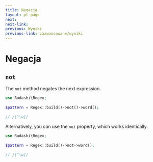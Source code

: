 ```yaml
---
title: Negacja
layout: pl-page
next:
next-link:
previous: Wyniki
previous-link: zaawansowane/wyniki
---
```


# Negacja

## `not`

The `not` method negates the next expression.

```php
use Rudashi\Regex;
 
$pattern = Regex::build()->not()->word();
 
// /[^\w]/
```

Alternatively, you can use the `not` property, which works identically.

```php
use Rudashi\Regex;
 
$pattern = Regex::build()->not->word();
 
// /[^\w]/
```
